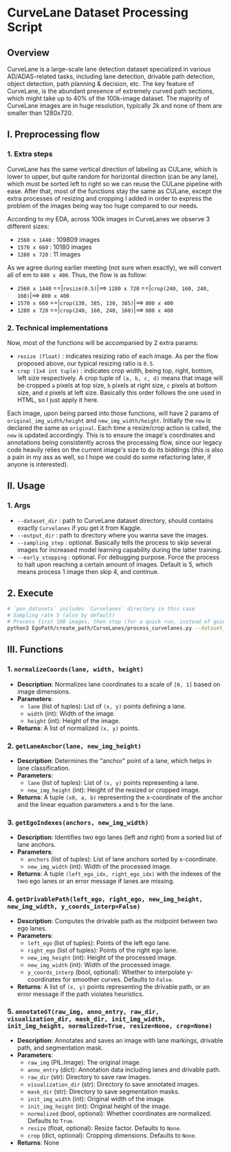 # CurveLane Dataset Processing Script

## Overview

CurveLane is a large-scale lane detection dataset specialized in various AD/ADAS-related tasks, including lane detection, drivable path detection, object detection, path planning & decision, etc. The key feature of CurveLane, is the abundant presence of extremely curved path sections, which might take up to 40% of the 100k-image dataset. The majority of CurveLane images are in huge resolution, typically 2k and none of them are smaller than 1280x720.

## I. Preprocessing flow

### 1. Extra steps

CurveLane has the same vertical direction of labeling as CULane, which is lower to upper, but quite random for horizontal direction (can be any lane), which must be sorted left to right so we can reuse the CULane pipeline with ease. After that, most of the functions stay the same as CULane, except the extra processes of resizing and cropping I added in order to express the problem of the images being way too huge compared to our needs.

According to my EDA, across 100k images in CurveLanes we observe 3 different sizes:

- `2560 x 1440` : 109809 images
- `1570 x 660` : 10180 images
- `1280 x 720` : 11 images

As we agree during earlier meeting (not sure when exactly), we will convert all of em to `800 x 400`. Thus, 
the flow is as follow:

- `2560 x 1440` ==|`resize(0.5)`|==> `1280 x 720` ==|`crop(240, 160, 240, 160)`|==> `800 x 400`
- `1570 x 660` ==|`crop(130, 385, 130, 385)`|==> `800 x 400`
- `1280 x 720` ==|`crop(240, 160, 240, 160)`|==> `800 x 400`

### 2. Technical implementations

Now, most of the functions will be accompanied by 2 extra params:

- `resize (float)` : indicates resizing ratio of each image. As per the flow proposed above, our typical resizing ratio is `0.5`.
- `crop (1x4 int tuple)` : indicates crop width, being top, right, bottom, left size respectively. A crop tuple of `(a, b, c, d)` means that image will be cropped `a` pixels at top size, `b` pixels at right size, `c` pixels at bottom size, and `d` pixels at left size. Basically this order follows the one used in HTML, so I just apply it here.

Each image, upon being parsed into those functions, will have 2 params of `original_img_width/height` and `new_img_width/height`. Initially the `new` is declared the same as `original`. Each time a resize/crop action is called, the `new` is updated accordingly. This is to ensure the image's coordinates and annotations being consistently across the processing flow, since our legacy code heavily relies on the current image's size to do its biddings (this is also a pain in my ass as well, so I hope we could do some refactoring later, if anyone is interested).

## II. Usage

### 1. Args

- `--dataset_dir` : path to CurveLane dataset directory, should contains exactly `Curvelanes` if you get it from Kaggle.
- `--output_dir` : path to directory where you wanna save the images.
- `--sampling_step` : optional. Basically tells the process to skip several images for increased model learning capability during the latter training.
- `--early_stopping` : optional. For debugging purpose. Force the process to halt upon reaching a certain amount of images. Default is 5, which means process 1 image then skip 4, and continue.

## 2. Execute

```bash
# `pov_datasets` includes `Curvelanes` directory in this case
# Sampling rate 5 (also by default)
# Process first 100 images, then stop (for a quick run, instead of going through 150k images)
python3 EgoPath/create_path/CurveLanes/process_curvelanes.py --dataset_dir ../pov_datasets --output_dir ../pov_datasets/Output --sampling_step 5 --early_stopping 100
```

## III. Functions

### 1. `normalizeCoords(lane, width, height)`
- **Description**: Normalizes lane coordinates to a scale of `[0, 1]` based on image dimensions.
- **Parameters**:
    - `lane` (list of tuples): List of `(x, y)` points defining a lane.
    - `width` (int): Width of the image.
    - `height` (int): Height of the image.
- **Returns**: A list of normalized `(x, y)` points.

### 2. `getLaneAnchor(lane, new_img_height)`
- **Description**: Determines the "anchor" point of a lane, which helps in lane classification.
- **Parameters**:
    - `lane` (list of tuples): List of `(x, y)` points representing a lane.
    - `new_img_height` (int): Height of the resized or cropped image.
- **Returns**: A tuple `(x0, a, b)` representing the x-coordinate of the anchor and the linear equation parameters `a` and `b` for the lane.

### 3. `getEgoIndexes(anchors, new_img_width)`
- **Description**: Identifies two ego lanes (left and right) from a sorted list of lane anchors.
- **Parameters**:
    - `anchors` (list of tuples): List of lane anchors sorted by x-coordinate.
    - `new_img_width` (int): Width of the processed image.
- **Returns**: A tuple `(left_ego_idx, right_ego_idx)` with the indexes of the two ego lanes or an error message if lanes are missing.

### 4. `getDrivablePath(left_ego, right_ego, new_img_height, new_img_width, y_coords_interp=False)`
- **Description**: Computes the drivable path as the midpoint between two ego lanes.
- **Parameters**:
    - `left_ego` (list of tuples): Points of the left ego lane.
    - `right_ego` (list of tuples): Points of the right ego lane.
    - `new_img_height` (int): Height of the processed image.
    - `new_img_width` (int): Width of the processed image.
    - `y_coords_interp` (bool, optional): Whether to interpolate y-coordinates for smoother curves. Defaults to `False`.
- **Returns**: A list of `(x, y)` points representing the drivable path, or an error message if the path violates heuristics.

### 5. `annotateGT(raw_img, anno_entry, raw_dir, visualization_dir, mask_dir, init_img_width, init_img_height, normalized=True, resize=None, crop=None)`
- **Description**: Annotates and saves an image with lane markings, drivable path, and segmentation mask.
- **Parameters**:
    - `raw_img` (PIL.Image): The original image.
    - `anno_entry` (dict): Annotation data including lanes and drivable path.
    - `raw_dir` (str): Directory to save raw images.
    - `visualization_dir` (str): Directory to save annotated images.
    - `mask_dir` (str): Directory to save segmentation masks.
    - `init_img_width` (int): Original width of the image.
    - `init_img_height` (int): Original height of the image.
    - `normalized` (bool, optional): Whether coordinates are normalized. Defaults to `True`.
    - `resize` (float, optional): Resize factor. Defaults to `None`.
    - `crop` (dict, optional): Cropping dimensions. Defaults to `None`.
- **Returns**: None